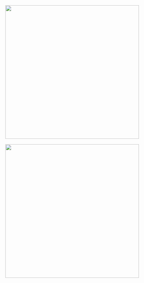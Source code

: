 <a href="https://github.com/xlt-xau-xef-x0d">
  <img align="center" src="https://github-readme-stats.vercel.app/api?username=xlt-xau-xef-x0d&show_icons=true&theme=gotham&?count_private=true&include_all_commits=true" length="100" width="420">
  <br>
  <br>
  <img src="https://github-readme-stats.vercel.app/api/top-langs/?username=xlt-xau-xef-x0d&layout=compact&theme=gotham" length="100" width="420">
</a>
